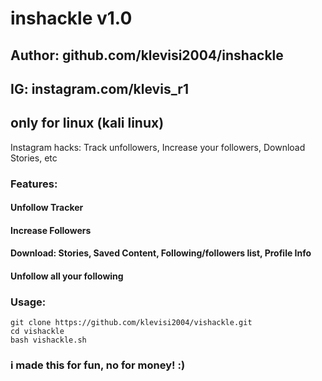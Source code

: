 # inshackle v1.0
## Author: github.com/klevisi2004/inshackle
## IG: instagram.com/klevis_r1
## only for linux (kali linux)

Instagram hacks: Track unfollowers, Increase your followers, Download Stories, etc

### Features:
#### Unfollow Tracker
#### Increase Followers
#### Download: Stories, Saved Content, Following/followers list, Profile Info
#### Unfollow all your following

### Usage:
```
git clone https://github.com/klevisi2004/vishackle.git
cd vishackle
bash vishackle.sh
```

### i made this for fun, no for money! :)
